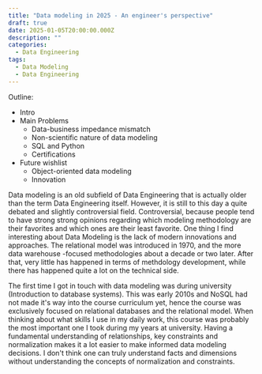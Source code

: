 ```yaml
---
title: "Data modeling in 2025 - An engineer's perspective"
draft: true
date: 2025-01-05T20:00:00.000Z
description: ""
categories:
  - Data Engineering
tags:
  - Data Modeling
  - Data Engineering
---
```


Outline:

* Intro
* Main Problems
  * Data-business impedance mismatch
  * Non-scientific nature of data modeling
  * SQL and Python
  * Certifications
* Future wishlist
  * Object-oriented data modeling
  * Innovation

Data modeling is an old subfield of Data Engineering that is actually older than
the term Data Engineering itself. However, it is still to this day a quite
debated and slightly controversial field. Controversial, because people tend to
have strong strong opinions regarding which modeling methodology are their
favorites and which ones are their least favorite. One thing I find interesting
about Data Modeling is the lack of modern innovations and approaches. The
relational model was introduced in 1970, and the more data warehouse -focused
methodologies about a decade or two later. After that, very little has happened
in terms of methdology development, while there has happened quite a lot on the
technical side.

The first time I got in touch with data modeling was during university
(Introduction to database systems). This was early 2010s and NoSQL had not made
it's way into the course curriculum yet, hence the course was exclusively
focused on relational databases and the relational model. When thinking about
what skills I use in my daily work, this course was probably the most
important one I took during my years at university. Having a fundamental
understanding of relationships, key constraints and normalization makes it a lot
easier to make informed data modeling decisions. I don't think one can truly
understand facts and dimensions without understanding the concepts of
normalization and constraints.


